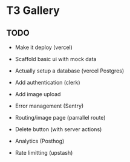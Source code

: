 # T3 Gallery

## TODO
- Make it deploy (vercel)

- Scaffold basic ui with mock data

- Actually setup a database (vercel Postgres)

- Add authentication (clerk)

- Add image upload

- Error management (Sentry)

- Routing/image page (parrallel route)

- Delete button (with server actions)

- Analytics (Posthog)

- Rate limitting (upstash)

